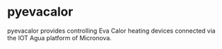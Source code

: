 # pyevacalor

pyevacalor provides controlling Eva Calor heating devices connected via the IOT Agua platform of Micronova.
